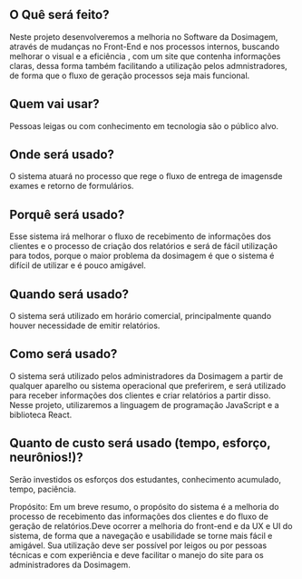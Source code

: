 ## O Quê será feito?
Neste projeto desenvolveremos a melhoria no Software da Dosimagem, através de mudanças no Front-End e nos processos internos,
buscando melhorar o visual e a eficiência , com um site que contenha informações claras, dessa forma também facilitando 
a utilização pelos admnistradores, de forma que o fluxo de geração processos seja mais funcional.

## Quem vai usar?
Pessoas leigas ou com conhecimento em tecnologia são o público alvo.

## Onde será usado?
O sistema atuará no processo que rege o fluxo de entrega de imagensde exames e retorno de formulários.

## Porquê será usado?
Esse sistema irá melhorar o fluxo de recebimento de informações dos clientes e o processo de criação  dos relatórios e será de fácil utilização para todos, porque  o maior problema da dosimagem é que o sistema  é difícil de utilizar e é pouco amigável.

## Quando será usado?
O sistema será utilizado em horário comercial, principalmente quando houver necessidade de emitir relatórios.

## Como será usado?
O sistema será utilizado pelos administradores da Dosimagem a partir de qualquer aparelho ou sistema operacional que preferirem, e será utilizado para receber informações dos clientes e criar relatórios a partir disso.
Nesse projeto, utilizaremos a linguagem de programação JavaScript e a biblioteca React.

## Quanto de custo será usado (tempo, esforço, neurônios!)?
Serão investidos os esforços dos estudantes, conhecimento acumulado, tempo, paciência.

Propósito:
Em um breve resumo, o propósito do sistema é a melhoria do processo de recebimento das informações dos clientes e do fluxo de geração de relatórios.Deve ocorrer a melhoria do front-end e da UX e UI do sistema, de forma que a navegação e usabilidade se torne mais fácil e amigável.
Sua utilização deve ser possível por leigos ou por pessoas técnicas e com experiência e deve facilitar o manejo do site para os administradores da Dosimagem.



